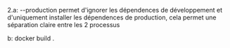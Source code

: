 2.a: --production permet d'ignorer les dépendences de développement et d'uniquement installer les dépendences de production, cela permet une séparation claire entre les 2 processus

b: docker build .

